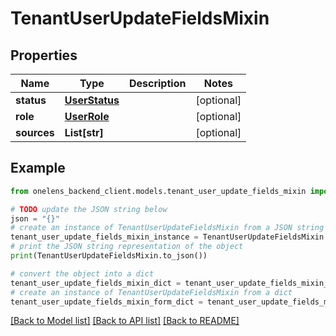 # TenantUserUpdateFieldsMixin


## Properties

Name | Type | Description | Notes
------------ | ------------- | ------------- | -------------
**status** | [**UserStatus**](UserStatus.md) |  | [optional] 
**role** | [**UserRole**](UserRole.md) |  | [optional] 
**sources** | **List[str]** |  | [optional] 

## Example

```python
from onelens_backend_client.models.tenant_user_update_fields_mixin import TenantUserUpdateFieldsMixin

# TODO update the JSON string below
json = "{}"
# create an instance of TenantUserUpdateFieldsMixin from a JSON string
tenant_user_update_fields_mixin_instance = TenantUserUpdateFieldsMixin.from_json(json)
# print the JSON string representation of the object
print(TenantUserUpdateFieldsMixin.to_json())

# convert the object into a dict
tenant_user_update_fields_mixin_dict = tenant_user_update_fields_mixin_instance.to_dict()
# create an instance of TenantUserUpdateFieldsMixin from a dict
tenant_user_update_fields_mixin_form_dict = tenant_user_update_fields_mixin.from_dict(tenant_user_update_fields_mixin_dict)
```
[[Back to Model list]](../README.md#documentation-for-models) [[Back to API list]](../README.md#documentation-for-api-endpoints) [[Back to README]](../README.md)



